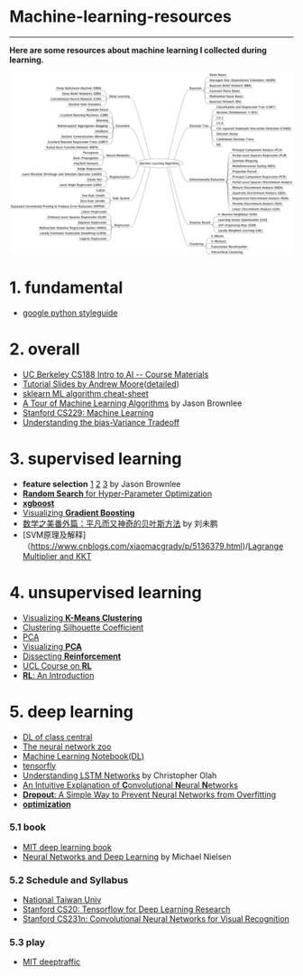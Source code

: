 # Machine-learning-resources
---

**Here are some resources about machine learning I collected during learning.**

![](ML.png)

# 1. fundamental
- [google python styleguide](https://github.com/zh-google-styleguide/zh-google-styleguide/tree/master/google-python-styleguide)


# 2. overall
- [UC Berkeley CS188 Intro to AI -- Course Materials](http://ai.berkeley.edu/lecture_videos.html)
- [Tutorial Slides by Andrew Moore](https://www.autonlab.org/tutorials)([detailed](https://www.autonlab.org/tutorials/index.html))
- [sklearn ML algorithm cheat-sheet](http://scikit-learn.org/stable/tutorial/machine_learning_map/index.html)
- [A Tour of Machine Learning Algorithms](https://machinelearningmastery.com/a-tour-of-machine-learning-algorithms/) by Jason Brownlee
- [Stanford CS229: Machine Learning](http://cs229.stanford.edu/)
- [Understanding the bias-Variance Tradeoff](http://scott.fortmann-roe.com/docs/BiasVariance.html)


# 3. supervised learning
- **feature selection** [1](https://machinelearningmastery.com/an-introduction-to-feature-selection/) [2](https://machinelearningmastery.com/feature-selection-machine-learning-python/) [3](https://machinelearningmastery.com/feature-selection-in-python-with-scikit-learn/) by Jason Brownlee
- [**Random Search** for Hyper-Parameter Optimization](http://jmlr.csail.mit.edu/papers/volume13/bergstra12a/bergstra12a.pdf)
- [**xgboost**](https://www.analyticsvidhya.com/blog/2016/03/complete-guide-parameter-tuning-xgboost-with-codes-python/)
- [Visualizing **Gradient Boosting**](http://arogozhnikov.github.io/2016/06/24/gradient_boosting_explained.html)
- [数学之美番外篇：平凡而又神奇的贝叶斯方法](http://mindhacks.cn/2008/09/21/the-magical-bayesian-method/) by 刘未鹏
- [SVM原理及解释]（https://www.cnblogs.com/xiaomacgrady/p/5136379.html)/[Lagrange Multiplier and KKT](http://www.cnblogs.com/zhangchaoyang/articles/2726873.html#mjx-eqn-secondhalf)


# 4. unsupervised learning
- [Visualizing **K-Means Clustering**](https://www.naftaliharris.com/blog/visualizing-k-means-clustering/)
- [Clustering Silhouette Coefficient](http://scikit-learn.org/stable/modules/clustering.html#silhouette-coefficient)
- [PCA](http://wiki.mbalib.com/wiki/%E4%B8%BB%E6%88%90%E5%88%86%E5%88%86%E6%9E%90%E6%B3%95)
- [Visualizing **PCA**](http://setosa.io/ev/principal-component-analysis/)
- [Dissecting **Reinforcement**](https://mpatacchiola.github.io/blog/2016/12/09/dissecting-reinforcement-learning.html)
- [UCL Course on **RL**](http://www0.cs.ucl.ac.uk/staff/d.silver/web/Teaching.html)
- [**RL**: An Introduction](http://ufal.mff.cuni.cz/~straka/courses/npfl114/2016/sutton-bookdraft2016sep.pdf)


# 5. deep learning
- [DL of class central](https://www.class-central.com/report/deep-learning-online-courses/)
- [The neural network zoo](http://www.asimovinstitute.org/neural-network-zoo/)
- [Machine Learning Notebook(DL)](https://mlnotebook.github.io/)
- [tensorfly](http://www.tensorfly.cn/home/)
- [Understanding LSTM Networks](http://colah.github.io/posts/2015-08-Understanding-LSTMs/) by Christopher Olah
- [An Intuitive Explanation of **C**onvolutional **N**eural **N**etworks](https://ujjwalkarn.me/2016/08/11/intuitive-explanation-convnets/)
- [**Dropout**: A Simple Way to Prevent Neural Networks from Overfitting](http://jmlr.org/papers/v15/srivastava14a.html)
- [**optimization**](http://ruder.io/optimizing-gradient-descent/index.html)

### 5.1 book
- [MIT deep learning book](http://www.deeplearningbook.org/)
- [Neural Networks and Deep Learning](http://neuralnetworksanddeeplearning.com/) by Michael Nielsen 

### 5.2 Schedule and Syllabus
- [National Taiwan Univ](https://www.csie.ntu.edu.tw/~yvchen/f106-adl/syllabus.html)
- [Stanford CS20: Tensorflow for Deep Learning Research](https://web.stanford.edu/class/cs20si/syllabus.html)
- [Stanford CS231n: Convolutional Neural Networks for Visual Recognition](http://cs231n.stanford.edu/)

### 5.3 play
- [MIT deeptraffic](https://selfdrivingcars.mit.edu/deeptraffic/)
